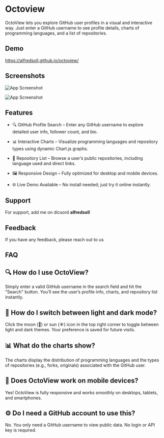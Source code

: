
# Octoview

OctoView lets you explore GitHub user profiles in a visual and interactive way. Just enter a GitHub username to see profile details, charts of programming languages, and a list of repositories.


## Demo

https://alfredsoll.github.io/octoview/


## Screenshots

![App Screenshot](https://media.discordapp.net/attachments/1000572752136249435/1377246437225533460/octoview1.png?ex=68384432&is=6836f2b2&hm=b6bf85262535c4b4b61aa7ff37f8f0c71e6a55ba5ff629e9a22ca01c0587f89a&=&format=webp&quality=lossless&width=1695&height=800)

![App Screenshot](https://media.discordapp.net/attachments/1000572752136249435/1377246436915281951/octoview2.png?ex=68384432&is=6836f2b2&hm=689f1858c8d42fdd7e5bdd960719c8b705850efe0ec06f8b0b08bbaf4f120526&=&format=webp&quality=lossless&width=1391&height=800)

## Features

- 🔍 GitHub Profile Search – Enter any GitHub username to explore detailed user info, follower count, and bio.

- 📊 Interactive Charts – Visualize programming languages and repository types using dynamic Chart.js graphs.

- 📁 Repository List – Browse a user’s public repositories, including language used and direct links.

- 🖼️ Responsive Design – Fully optimized for desktop and mobile devices.

- 🌐 Live Demo Available – No install needed; just try it online instantly.
## Support

For support, add me on dicsord **alfredsoll**

## Feedback

If you have any feedback, please reach out to us


## FAQ

## 🔍 How do I use OctoView?
Simply enter a valid GitHub username in the search field and hit the "Search" button. You’ll see the user’s profile info, charts, and repository list instantly.

## 🌙 How do I switch between light and dark mode?
Click the moon (🌙) or sun (☀️) icon in the top right corner to toggle between light and dark themes. Your preference is saved for future visits.

## 📊 What do the charts show?
The charts display the distribution of programming languages and the types of repositories (e.g., forks, originals) associated with the GitHub user.

## 🧪 Does OctoView work on mobile devices?
Yes! OctoView is fully responsive and works smoothly on desktops, tablets, and smartphones.

## ⚙️ Do I need a GitHub account to use this?
No. You only need a GitHub username to view public data. No login or API key is required.
